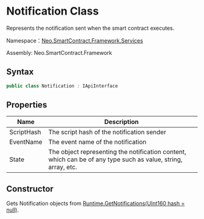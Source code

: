 # Notification Class

Represents the notification sent when the smart contract executes.

Namespace：[Neo.SmartContract.Framework.Services](../services.md)

Assembly: Neo.SmartContract.Framework

## Syntax

```cs
public class Notification : IApiInterface
```

## Properties

| Name                                   | Description              |
| ---------------------------------------- | -------------------------- |
| ScriptHash | The script hash of the notification sender |
| EventName | The event name of the notification |
| State          |   The object representing the notification content, which can be of any type such as value, string, array, etc.   |

## Constructor

Gets Notification objects from [Runtime.GetNotifications(UInt160 hash = null)](Runtime/GetNotifications.md).
